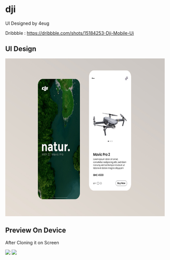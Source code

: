# dji

UI Designed by 4eug

Dribbble : https://dribbble.com/shots/15184253-Dji-Mobile-Ui

## UI Design

<img src="assets/Screens/DjiUi.jpg" height="500em" />

## Preview On Device

After Cloning it on Screen

<img src="images/Screens/" height="500em" /> <img src="images/Screens/" height="500em" />
